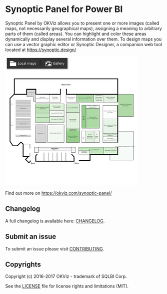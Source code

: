 # Synoptic Panel for Power BI

Synoptic Panel by OKViz allows you to present one or more images (called maps, not necessarily geographical maps), assigning a meaning to arbitrary parts of them (called areas). You can highlight and color these areas dynamically and display several information over them. To design maps you can use a vector graphic editor or Synoptic Designer, a companion web tool located at https://synoptic.design/

![alt tag](screenshot.png)

Find out more on https://okviz.com/synoptic-panel/

## Changelog

A full changelog is available here: [CHANGELOG](/CHANGELOG).

## Submit an issue

To submit an issue please visit [CONTRIBUTING](/CONTRIBUTING).

## Copyrights

Copyright (c) 2016-2017 OKViz - trademark of SQLBI Corp.

See the [LICENSE](/LICENSE) file for license rights and limitations (MIT).